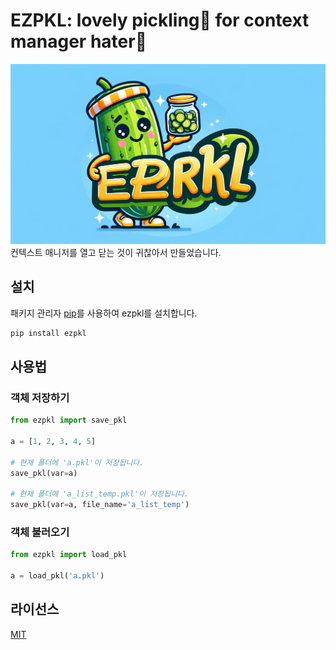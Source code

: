 # EZPKL: lovely pickling🥒 for context manager hater👊

![EZPKL character](https://raw.githubusercontent.com/yesinkim/ezpkl/main/assets/banner.png)
컨텍스트 매니저를 열고 닫는 것이 귀찮아서 만들었습니다.

## 설치

패키지 관리자 [pip](https://pip.pypa.io/en/stable/)를 사용하여 ezpkl를 설치합니다.

```bash
pip install ezpkl
```

## 사용법

### 객체 저장하기

```python
from ezpkl import save_pkl

a = [1, 2, 3, 4, 5]

# 현재 폴더에 'a.pkl'이 저장됩니다.
save_pkl(var=a)

# 현재 폴더에 'a_list_temp.pkl'이 저장됩니다.
save_pkl(var=a, file_name='a_list_temp')
```

### 객체 불러오기

```python
from ezpkl import load_pkl

a = load_pkl('a.pkl')
```

## 라이선스

[MIT](https://choosealicense.com/licenses/mit/)
